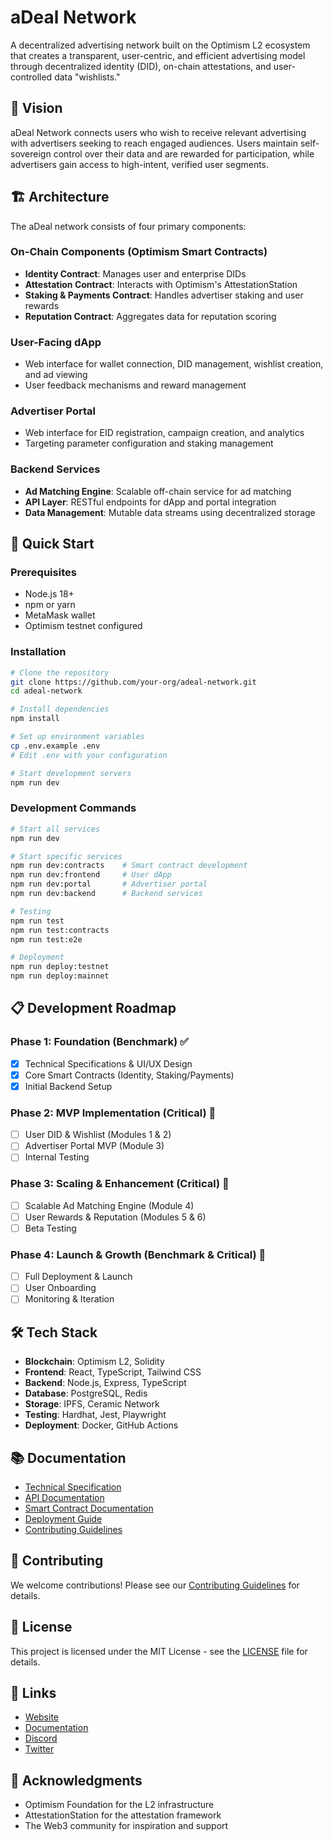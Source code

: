 # aDeal Network

A decentralized advertising network built on the Optimism L2 ecosystem that creates a transparent, user-centric, and efficient advertising model through decentralized identity (DID), on-chain attestations, and user-controlled data "wishlists."

## 🎯 Vision

aDeal Network connects users who wish to receive relevant advertising with advertisers seeking to reach engaged audiences. Users maintain self-sovereign control over their data and are rewarded for participation, while advertisers gain access to high-intent, verified user segments.

## 🏗️ Architecture

The aDeal network consists of four primary components:

### On-Chain Components (Optimism Smart Contracts)
- **Identity Contract**: Manages user and enterprise DIDs
- **Attestation Contract**: Interacts with Optimism's AttestationStation
- **Staking & Payments Contract**: Handles advertiser staking and user rewards
- **Reputation Contract**: Aggregates data for reputation scoring

### User-Facing dApp
- Web interface for wallet connection, DID management, wishlist creation, and ad viewing
- User feedback mechanisms and reward management

### Advertiser Portal
- Web interface for EID registration, campaign creation, and analytics
- Targeting parameter configuration and staking management

### Backend Services
- **Ad Matching Engine**: Scalable off-chain service for ad matching
- **API Layer**: RESTful endpoints for dApp and portal integration
- **Data Management**: Mutable data streams using decentralized storage

## 🚀 Quick Start

### Prerequisites
- Node.js 18+
- npm or yarn
- MetaMask wallet
- Optimism testnet configured

### Installation

```bash
# Clone the repository
git clone https://github.com/your-org/adeal-network.git
cd adeal-network

# Install dependencies
npm install

# Set up environment variables
cp .env.example .env
# Edit .env with your configuration

# Start development servers
npm run dev
```

### Development Commands

```bash
# Start all services
npm run dev

# Start specific services
npm run dev:contracts    # Smart contract development
npm run dev:frontend     # User dApp
npm run dev:portal       # Advertiser portal
npm run dev:backend      # Backend services

# Testing
npm run test
npm run test:contracts
npm run test:e2e

# Deployment
npm run deploy:testnet
npm run deploy:mainnet
```

## 📋 Development Roadmap

### Phase 1: Foundation (Benchmark) ✅
- [x] Technical Specifications & UI/UX Design
- [x] Core Smart Contracts (Identity, Staking/Payments)
- [x] Initial Backend Setup

### Phase 2: MVP Implementation (Critical) 🚧
- [ ] User DID & Wishlist (Modules 1 & 2)
- [ ] Advertiser Portal MVP (Module 3)
- [ ] Internal Testing

### Phase 3: Scaling & Enhancement (Critical) 📅
- [ ] Scalable Ad Matching Engine (Module 4)
- [ ] User Rewards & Reputation (Modules 5 & 6)
- [ ] Beta Testing

### Phase 4: Launch & Growth (Benchmark & Critical) 📅
- [ ] Full Deployment & Launch
- [ ] User Onboarding
- [ ] Monitoring & Iteration

## 🛠️ Tech Stack

- **Blockchain**: Optimism L2, Solidity
- **Frontend**: React, TypeScript, Tailwind CSS
- **Backend**: Node.js, Express, TypeScript
- **Database**: PostgreSQL, Redis
- **Storage**: IPFS, Ceramic Network
- **Testing**: Hardhat, Jest, Playwright
- **Deployment**: Docker, GitHub Actions

## 📚 Documentation

- [Technical Specification](./docs/TECHNICAL_SPEC.md)
- [API Documentation](./docs/API.md)
- [Smart Contract Documentation](./docs/CONTRACTS.md)
- [Deployment Guide](./docs/DEPLOYMENT.md)
- [Contributing Guidelines](./CONTRIBUTING.md)

## 🤝 Contributing

We welcome contributions! Please see our [Contributing Guidelines](./CONTRIBUTING.md) for details.

## 📄 License

This project is licensed under the MIT License - see the [LICENSE](./LICENSE) file for details.

## 🔗 Links

- [Website](https://adeal.network)
- [Documentation](https://docs.adeal.network)
- [Discord](https://discord.gg/adeal)
- [Twitter](https://twitter.com/adealnetwork)

## 🙏 Acknowledgments

- Optimism Foundation for the L2 infrastructure
- AttestationStation for the attestation framework
- The Web3 community for inspiration and support 